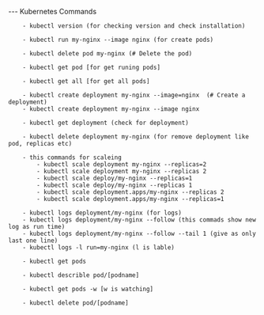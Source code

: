 --- Kubernetes Commands

        - kubectl version (for checking version and check installation)

        - kubectl run my-nginx --image nginx (for create pods)

        - kubectl delete pod my-nginx (# Delete the pod)

        - kubectl get pod [for get runing pods]

        - kubectl get all [for get all pods]

        - kubectl create deployment my-nginx --image=nginx  (# Create a deployment)
        - kubectl create deployment my-nginx --image nginx

        - kubectl get deployment (check for deployment)

        - kubectl delete deployment my-nginx (for remove deployment like pod, replicas etc)

        - this commands for scaleing
            - kubectl scale deployment my-nginx --replicas=2
            - kubectl scale deployment my-nginx --replicas 2
            - kubectl scale deploy/my-nginx --replicas=1
            - kubectl scale deploy/my-nginx --replicas 1
            - kubectl scale deployment.apps/my-nginx --replicas 2
            - kubectl scale deployment.apps/my-nginx --replicas=1

        - kubectl logs deployment/my-nginx (for logs)
        - kubectl logs deployment/my-nginx --follow (this commads show new log as run time)
        - kubectl logs deployment/my-nginx --follow --tail 1 (give as only last one line)
        - kubectl logs -l run=my-nginx (l is lable)

        - kubectl get pods

        - kubectl describle pod/[podname]

        - kubectl get pods -w [w is watching]

        - kubectl delete pod/[podname] 

        




